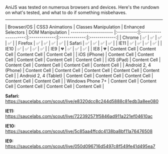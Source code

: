 AniJS was tested on numerous browsers and devices. Here's the rundown on what's tested, and what to do if something misbehaves.

[logo]: https://github.com/adam-p/markdown-here/raw/master/src/common/images/icon48.png "Logo Title Text 2"
----------------

| Browser/OS            | CSS3 Animations    | Classes Manipulation | Enhanced Selectors | DOM Manipulation
| --------------------- |:----------:|:--------------------:|:-------------:|:-------------:|:-------------:|
| Chrome                | :white_check_mark: | :white_check_mark: | :white_check_mark: | :white_check_mark: |
| Firefox               | :white_check_mark: | :white_check_mark: | :white_check_mark: | :white_check_mark: |
| Safari                | :white_check_mark: | :white_check_mark: | :white_check_mark: | :white_check_mark: |
| IE11                  | :white_check_mark: | :white_check_mark: | :white_check_mark: | :white_check_mark: |
| IE10                  | :white_check_mark: | :white_check_mark: | :white_check_mark: | :white_check_mark: |
| IE9                   | :broken_heart:     | :white_check_mark: | :white_check_mark: | :white_check_mark: |
| IE8                   | :broken_heart:  | Content Cell  | Content Cell  | Content Cell  | Content Cell  |
| iOS (iPhone)          | Content Cell    | Content Cell  | Content Cell  | Content Cell  | Content Cell  |
| iOS (iPad)            | Content Cell    | Content Cell  | Content Cell  | Content Cell  | Content Cell  |
| Android 2, 4 (Phone)  | Content Cell    | Content Cell  | Content Cell  | Content Cell  | Content Cell  |
| Android 2, 4 (Tablet) | Content Cell    | Content Cell  | Content Cell  | Content Cell  | Content Cell  |
| Windows Phone 7+      | Content Cell    | Content Cell  | Content Cell  | Content Cell  | Content Cell  |

**Safari:** https://saucelabs.com/scout/live/e8320dcc8c244d5888c81edb3a8ee080

**IE11:**
https://saucelabs.com/scout/live/722392571f5846ad911a221ef04610ac

**IE10:**
https://saucelabs.com/scout/live/5c85aa4ffcdc4138ba8bf11a76476508

**IE9:**
https://saucelabs.com/scout/live/050d096716d5497c8f549fe41d495ea7